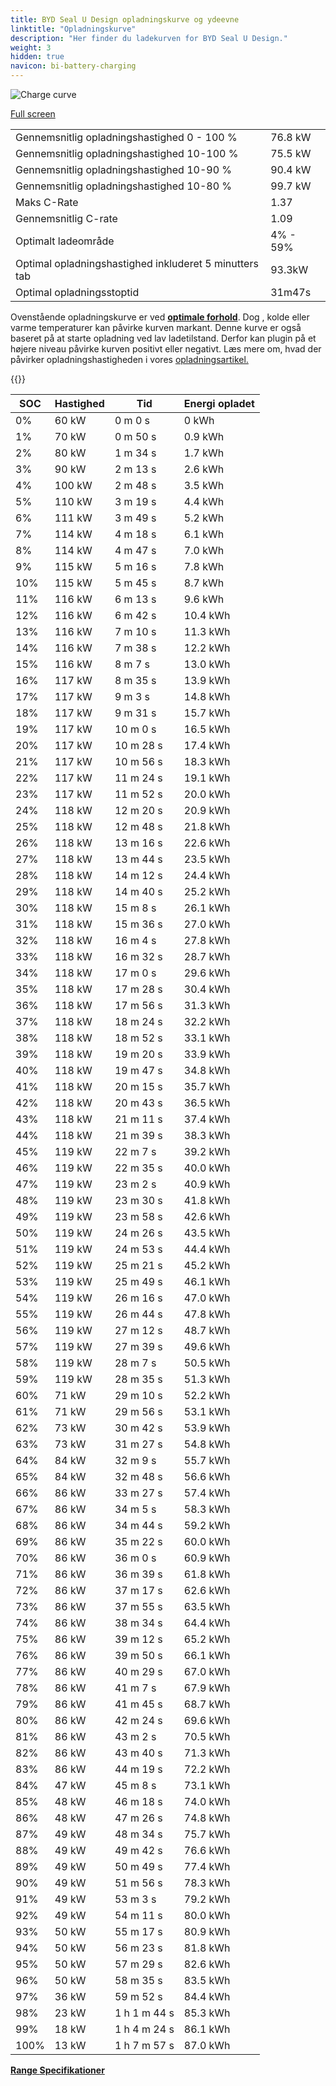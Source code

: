 ```yaml
---
title: BYD Seal U Design opladningskurve og ydeevne
linktitle: "Opladningskurve"
description: "Her finder du ladekurven for BYD Seal U Design."
weight: 3
hidden: true
navicon: bi-battery-charging
---
```

<!-- markdownlint-disable MD033 -->
<img src="../chargingcurve.svg" alt="Charge curve" class="img-fluid">

[Full screen](../chargingcurve.svg)


<table class="table table-striped border">
<tbody>
<tr>
<td>Gennemsnitlig opladningshastighed 0 - 100 %</td><td>76.8 kW</td>
</tr>
<tr>
<td>Gennemsnitlig opladningshastighed 10-100 %</td><td>75.5 kW</td>
</tr>
<tr>
<td>Gennemsnitlig opladningshastighed 10-90 %</td><td>90.4 kW</td>
</tr>
<tr>
<td>Gennemsnitlig opladningshastighed 10-80 %</td><td>99.7 kW</td>
</tr>
<tr>
<td>Maks C-Rate</td><td>1.37</td>
</tr>
<tr>
<td>Gennemsnitlig C-rate</td><td>1.09</td>
</tr>
<tr>
<td>Optimalt ladeområde</td><td>4% - 59%</td>
</tr>
<tr>
<td>Optimal opladningshastighed inkluderet 5 minutters tab</td><td>93.3kW</td>
</tr>
<tr>
<td>Optimal opladningsstoptid</td><td>31m47s</td>
</tr>
</tbody>
</table>


Ovenstående opladningskurve er ved **[optimale forhold](../../../../../technology/battery/charging/#temperature)**. Dog , kolde eller varme temperaturer kan påvirke kurven markant. Denne kurve er også baseret på at starte opladning ved lav ladetilstand. Derfor kan plugin på et højere niveau påvirke kurven positivt eller negativt. Læs mere om, hvad der påvirker opladningshastigheden i vores [opladningsartikel.](../../../../../technology/battery/charging/)


{{<evkxdisplayaddarticle />}}
<table class="table table-striped border">
<thead>
<tr><th>SOC</th><th>Hastighed</th><th>Tid</th><th>Energi opladet</th></tr>
</thead>
<tbody>
<tr>
<td>0%</td><td>60 kW</td><td> 0 m 0 s </td><td>0 kWh </td>
</tr>
<tr>
<td>1%</td><td>70 kW</td><td> 0 m 50 s </td><td>0.9 kWh </td>
</tr>
<tr>
<td>2%</td><td>80 kW</td><td> 1 m 34 s </td><td>1.7 kWh </td>
</tr>
<tr>
<td>3%</td><td>90 kW</td><td> 2 m 13 s </td><td>2.6 kWh </td>
</tr>
<tr>
<td>4%</td><td>100 kW</td><td> 2 m 48 s </td><td>3.5 kWh </td>
</tr>
<tr>
<td>5%</td><td>110 kW</td><td> 3 m 19 s </td><td>4.4 kWh </td>
</tr>
<tr>
<td>6%</td><td>111 kW</td><td> 3 m 49 s </td><td>5.2 kWh </td>
</tr>
<tr>
<td>7%</td><td>114 kW</td><td> 4 m 18 s </td><td>6.1 kWh </td>
</tr>
<tr>
<td>8%</td><td>114 kW</td><td> 4 m 47 s </td><td>7.0 kWh </td>
</tr>
<tr>
<td>9%</td><td>115 kW</td><td> 5 m 16 s </td><td>7.8 kWh </td>
</tr>
<tr>
<td>10%</td><td>115 kW</td><td> 5 m 45 s </td><td>8.7 kWh </td>
</tr>
<tr>
<td>11%</td><td>116 kW</td><td> 6 m 13 s </td><td>9.6 kWh </td>
</tr>
<tr>
<td>12%</td><td>116 kW</td><td> 6 m 42 s </td><td>10.4 kWh </td>
</tr>
<tr>
<td>13%</td><td>116 kW</td><td> 7 m 10 s </td><td>11.3 kWh </td>
</tr>
<tr>
<td>14%</td><td>116 kW</td><td> 7 m 38 s </td><td>12.2 kWh </td>
</tr>
<tr>
<td>15%</td><td>116 kW</td><td> 8 m 7 s </td><td>13.0 kWh </td>
</tr>
<tr>
<td>16%</td><td>117 kW</td><td> 8 m 35 s </td><td>13.9 kWh </td>
</tr>
<tr>
<td>17%</td><td>117 kW</td><td> 9 m 3 s </td><td>14.8 kWh </td>
</tr>
<tr>
<td>18%</td><td>117 kW</td><td> 9 m 31 s </td><td>15.7 kWh </td>
</tr>
<tr>
<td>19%</td><td>117 kW</td><td> 10 m 0 s </td><td>16.5 kWh </td>
</tr>
<tr>
<td>20%</td><td>117 kW</td><td> 10 m 28 s </td><td>17.4 kWh </td>
</tr>
<tr>
<td>21%</td><td>117 kW</td><td> 10 m 56 s </td><td>18.3 kWh </td>
</tr>
<tr>
<td>22%</td><td>117 kW</td><td> 11 m 24 s </td><td>19.1 kWh </td>
</tr>
<tr>
<td>23%</td><td>117 kW</td><td> 11 m 52 s </td><td>20.0 kWh </td>
</tr>
<tr>
<td>24%</td><td>118 kW</td><td> 12 m 20 s </td><td>20.9 kWh </td>
</tr>
<tr>
<td>25%</td><td>118 kW</td><td> 12 m 48 s </td><td>21.8 kWh </td>
</tr>
<tr>
<td>26%</td><td>118 kW</td><td> 13 m 16 s </td><td>22.6 kWh </td>
</tr>
<tr>
<td>27%</td><td>118 kW</td><td> 13 m 44 s </td><td>23.5 kWh </td>
</tr>
<tr>
<td>28%</td><td>118 kW</td><td> 14 m 12 s </td><td>24.4 kWh </td>
</tr>
<tr>
<td>29%</td><td>118 kW</td><td> 14 m 40 s </td><td>25.2 kWh </td>
</tr>
<tr>
<td>30%</td><td>118 kW</td><td> 15 m 8 s </td><td>26.1 kWh </td>
</tr>
<tr>
<td>31%</td><td>118 kW</td><td> 15 m 36 s </td><td>27.0 kWh </td>
</tr>
<tr>
<td>32%</td><td>118 kW</td><td> 16 m 4 s </td><td>27.8 kWh </td>
</tr>
<tr>
<td>33%</td><td>118 kW</td><td> 16 m 32 s </td><td>28.7 kWh </td>
</tr>
<tr>
<td>34%</td><td>118 kW</td><td> 17 m 0 s </td><td>29.6 kWh </td>
</tr>
<tr>
<td>35%</td><td>118 kW</td><td> 17 m 28 s </td><td>30.4 kWh </td>
</tr>
<tr>
<td>36%</td><td>118 kW</td><td> 17 m 56 s </td><td>31.3 kWh </td>
</tr>
<tr>
<td>37%</td><td>118 kW</td><td> 18 m 24 s </td><td>32.2 kWh </td>
</tr>
<tr>
<td>38%</td><td>118 kW</td><td> 18 m 52 s </td><td>33.1 kWh </td>
</tr>
<tr>
<td>39%</td><td>118 kW</td><td> 19 m 20 s </td><td>33.9 kWh </td>
</tr>
<tr>
<td>40%</td><td>118 kW</td><td> 19 m 47 s </td><td>34.8 kWh </td>
</tr>
<tr>
<td>41%</td><td>118 kW</td><td> 20 m 15 s </td><td>35.7 kWh </td>
</tr>
<tr>
<td>42%</td><td>118 kW</td><td> 20 m 43 s </td><td>36.5 kWh </td>
</tr>
<tr>
<td>43%</td><td>118 kW</td><td> 21 m 11 s </td><td>37.4 kWh </td>
</tr>
<tr>
<td>44%</td><td>118 kW</td><td> 21 m 39 s </td><td>38.3 kWh </td>
</tr>
<tr>
<td>45%</td><td>119 kW</td><td> 22 m 7 s </td><td>39.2 kWh </td>
</tr>
<tr>
<td>46%</td><td>119 kW</td><td> 22 m 35 s </td><td>40.0 kWh </td>
</tr>
<tr>
<td>47%</td><td>119 kW</td><td> 23 m 2 s </td><td>40.9 kWh </td>
</tr>
<tr>
<td>48%</td><td>119 kW</td><td> 23 m 30 s </td><td>41.8 kWh </td>
</tr>
<tr>
<td>49%</td><td>119 kW</td><td> 23 m 58 s </td><td>42.6 kWh </td>
</tr>
<tr>
<td>50%</td><td>119 kW</td><td> 24 m 26 s </td><td>43.5 kWh </td>
</tr>
<tr>
<td>51%</td><td>119 kW</td><td> 24 m 53 s </td><td>44.4 kWh </td>
</tr>
<tr>
<td>52%</td><td>119 kW</td><td> 25 m 21 s </td><td>45.2 kWh </td>
</tr>
<tr>
<td>53%</td><td>119 kW</td><td> 25 m 49 s </td><td>46.1 kWh </td>
</tr>
<tr>
<td>54%</td><td>119 kW</td><td> 26 m 16 s </td><td>47.0 kWh </td>
</tr>
<tr>
<td>55%</td><td>119 kW</td><td> 26 m 44 s </td><td>47.8 kWh </td>
</tr>
<tr>
<td>56%</td><td>119 kW</td><td> 27 m 12 s </td><td>48.7 kWh </td>
</tr>
<tr>
<td>57%</td><td>119 kW</td><td> 27 m 39 s </td><td>49.6 kWh </td>
</tr>
<tr>
<td>58%</td><td>119 kW</td><td> 28 m 7 s </td><td>50.5 kWh </td>
</tr>
<tr>
<td>59%</td><td>119 kW</td><td> 28 m 35 s </td><td>51.3 kWh </td>
</tr>
<tr>
<td>60%</td><td>71 kW</td><td> 29 m 10 s </td><td>52.2 kWh </td>
</tr>
<tr>
<td>61%</td><td>71 kW</td><td> 29 m 56 s </td><td>53.1 kWh </td>
</tr>
<tr>
<td>62%</td><td>73 kW</td><td> 30 m 42 s </td><td>53.9 kWh </td>
</tr>
<tr>
<td>63%</td><td>73 kW</td><td> 31 m 27 s </td><td>54.8 kWh </td>
</tr>
<tr>
<td>64%</td><td>84 kW</td><td> 32 m 9 s </td><td>55.7 kWh </td>
</tr>
<tr>
<td>65%</td><td>84 kW</td><td> 32 m 48 s </td><td>56.6 kWh </td>
</tr>
<tr>
<td>66%</td><td>86 kW</td><td> 33 m 27 s </td><td>57.4 kWh </td>
</tr>
<tr>
<td>67%</td><td>86 kW</td><td> 34 m 5 s </td><td>58.3 kWh </td>
</tr>
<tr>
<td>68%</td><td>86 kW</td><td> 34 m 44 s </td><td>59.2 kWh </td>
</tr>
<tr>
<td>69%</td><td>86 kW</td><td> 35 m 22 s </td><td>60.0 kWh </td>
</tr>
<tr>
<td>70%</td><td>86 kW</td><td> 36 m 0 s </td><td>60.9 kWh </td>
</tr>
<tr>
<td>71%</td><td>86 kW</td><td> 36 m 39 s </td><td>61.8 kWh </td>
</tr>
<tr>
<td>72%</td><td>86 kW</td><td> 37 m 17 s </td><td>62.6 kWh </td>
</tr>
<tr>
<td>73%</td><td>86 kW</td><td> 37 m 55 s </td><td>63.5 kWh </td>
</tr>
<tr>
<td>74%</td><td>86 kW</td><td> 38 m 34 s </td><td>64.4 kWh </td>
</tr>
<tr>
<td>75%</td><td>86 kW</td><td> 39 m 12 s </td><td>65.2 kWh </td>
</tr>
<tr>
<td>76%</td><td>86 kW</td><td> 39 m 50 s </td><td>66.1 kWh </td>
</tr>
<tr>
<td>77%</td><td>86 kW</td><td> 40 m 29 s </td><td>67.0 kWh </td>
</tr>
<tr>
<td>78%</td><td>86 kW</td><td> 41 m 7 s </td><td>67.9 kWh </td>
</tr>
<tr>
<td>79%</td><td>86 kW</td><td> 41 m 45 s </td><td>68.7 kWh </td>
</tr>
<tr>
<td>80%</td><td>86 kW</td><td> 42 m 24 s </td><td>69.6 kWh </td>
</tr>
<tr>
<td>81%</td><td>86 kW</td><td> 43 m 2 s </td><td>70.5 kWh </td>
</tr>
<tr>
<td>82%</td><td>86 kW</td><td> 43 m 40 s </td><td>71.3 kWh </td>
</tr>
<tr>
<td>83%</td><td>86 kW</td><td> 44 m 19 s </td><td>72.2 kWh </td>
</tr>
<tr>
<td>84%</td><td>47 kW</td><td> 45 m 8 s </td><td>73.1 kWh </td>
</tr>
<tr>
<td>85%</td><td>48 kW</td><td> 46 m 18 s </td><td>74.0 kWh </td>
</tr>
<tr>
<td>86%</td><td>48 kW</td><td> 47 m 26 s </td><td>74.8 kWh </td>
</tr>
<tr>
<td>87%</td><td>49 kW</td><td> 48 m 34 s </td><td>75.7 kWh </td>
</tr>
<tr>
<td>88%</td><td>49 kW</td><td> 49 m 42 s </td><td>76.6 kWh </td>
</tr>
<tr>
<td>89%</td><td>49 kW</td><td> 50 m 49 s </td><td>77.4 kWh </td>
</tr>
<tr>
<td>90%</td><td>49 kW</td><td> 51 m 56 s </td><td>78.3 kWh </td>
</tr>
<tr>
<td>91%</td><td>49 kW</td><td> 53 m 3 s </td><td>79.2 kWh </td>
</tr>
<tr>
<td>92%</td><td>49 kW</td><td> 54 m 11 s </td><td>80.0 kWh </td>
</tr>
<tr>
<td>93%</td><td>50 kW</td><td> 55 m 17 s </td><td>80.9 kWh </td>
</tr>
<tr>
<td>94%</td><td>50 kW</td><td> 56 m 23 s </td><td>81.8 kWh </td>
</tr>
<tr>
<td>95%</td><td>50 kW</td><td> 57 m 29 s </td><td>82.6 kWh </td>
</tr>
<tr>
<td>96%</td><td>50 kW</td><td> 58 m 35 s </td><td>83.5 kWh </td>
</tr>
<tr>
<td>97%</td><td>36 kW</td><td> 59 m 52 s </td><td>84.4 kWh </td>
</tr>
<tr>
<td>98%</td><td>23 kW</td><td>1 h 1 m 44 s </td><td>85.3 kWh </td>
</tr>
<tr>
<td>99%</td><td>18 kW</td><td>1 h 4 m 24 s </td><td>86.1 kWh </td>
</tr>
<tr>
<td>100%</td><td>13 kW</td><td>1 h 7 m 57 s </td><td>87.0 kWh </td>
</tr>
</tbody>
</table>

<div class="mt-3 mb-3">
<a href="../rangeandconsumption/" class="text-decoration-none text-black">
<strong><i class="bi-arrow-left"></i> Range </strong>
</a>
<a href="../specifications/" class="text-decoration-none text-black float-end">
<strong>Specifikationer <i class="bi-arrow-right"></i></strong>
</a>
</div>
